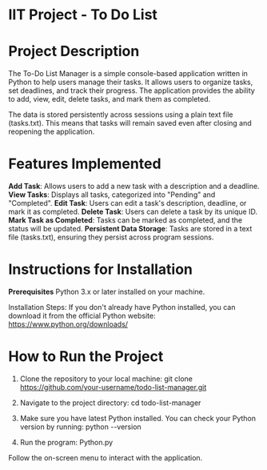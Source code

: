 # IIT Project - To Do List

# Project Description
The To-Do List Manager is a simple console-based application written in Python to help users manage their tasks. It allows users to organize tasks, set deadlines, and track their progress. The application provides the ability to add, view, edit, delete tasks, and mark them as completed.

The data is stored persistently across sessions using a plain text file (tasks.txt). This means that tasks will remain saved even after closing and reopening the application.

# Features Implemented
**Add Task**: Allows users to add a new task with a description and a deadline.
**View Tasks**: Displays all tasks, categorized into "Pending" and "Completed".
**Edit Task**: Users can edit a task's description, deadline, or mark it as completed.
**Delete Task**: Users can delete a task by its unique ID.
**Mark Task as Completed**: Tasks can be marked as completed, and the status will be updated.
**Persistent Data Storage**: Tasks are stored in a text file (tasks.txt), ensuring they persist across program sessions.

# Instructions for Installation
**Prerequisites**
Python 3.x or later installed on your machine.

Installation Steps:
If you don't already have Python installed, you can download it from the official Python website: 
https://www.python.org/downloads/

# How to Run the Project
1. Clone the repository to your local machine:
   git clone https://github.com/your-username/todo-list-manager.git

2. Navigate to the project directory:
   cd todo-list-manager

3. Make sure you have latest Python installed. You can check your Python version by running:
   python --version

4. Run the program:
   Python.py

Follow the on-screen menu to interact with the application.


